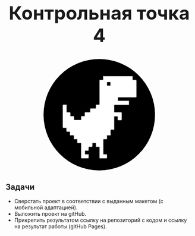 <h1 style="text-align:center; font-size:50px;">Контрольная точка 4</h1>

<p style="text-align:center;">
    <img style="border-radius:1000px; width:300px; height:300px" src="static/images/dino.jpg" alt="dino-logo" >
</p>

## Задачи

+ Сверстать проект в соответствии с выданным макетом (с мобильной адаптацией).
+ Выложить проект на gitHub.
+ Прикрепить результатом ссылку на репозиторий с кодом и ссылку на результат работы (gitHub Pages).
